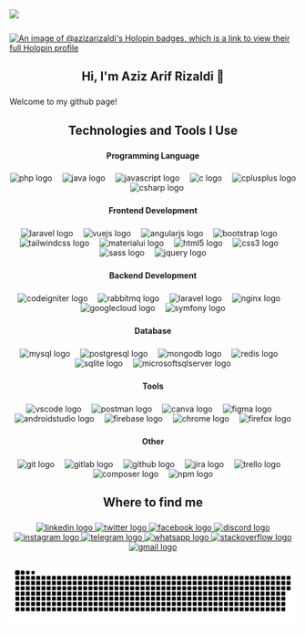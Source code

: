 <div align="left">
  <img src="https://visitor-badge.laobi.icu/badge?page_id=azizarizaldi.azizarizaldi&" />
</div>

###

[![An image of @azizarizaldi's Holopin badges, which is a link to view their full Holopin
profile](https://holopin.me/azizarizaldi)](https://holopin.io/@azizarizaldi)

<h2 align="center">Hi, I'm Aziz Arif Rizaldi 👋</h2>

###

<p align="left">Welcome to my github page!</p>

<h2 align="center">Technologies and Tools I Use</h2>

###

<h4 align="center">Programming Language</h4>

###

<div align="center">
  <img src="https://skillicons.dev/icons?i=php" height="25" alt="php logo" />
  <img width="10" />
  <img src="https://skillicons.dev/icons?i=java" height="25" alt="java logo" />
  <img width="10" />
  <img src="https://skillicons.dev/icons?i=js" height="25" alt="javascript logo" />
  <img width="10" />
  <img src="https://skillicons.dev/icons?i=c" height="25" alt="c logo" />
  <img width="10" />
  <img src="https://skillicons.dev/icons?i=cpp" height="25" alt="cplusplus logo" />
  <img width="10" />
  <img src="https://skillicons.dev/icons?i=cs" height="25" alt="csharp logo" />
</div>

###

<h4 align="center">Frontend Development</h4>

###

<div align="center">
  <img src="https://skillicons.dev/icons?i=laravel" height="25" alt="laravel logo" />
  <img width="10" />
  <img src="https://skillicons.dev/icons?i=vue" height="25" alt="vuejs logo" />
  <img width="10" />
  <img src="https://skillicons.dev/icons?i=angular" height="25" alt="angularjs logo" />
  <img width="10" />
  <img src="https://skillicons.dev/icons?i=bootstrap" height="25" alt="bootstrap logo" />
  <img width="10" />
  <img src="https://skillicons.dev/icons?i=tailwind" height="25" alt="tailwindcss logo" />
  <img width="10" />
  <img src="https://skillicons.dev/icons?i=materialui" height="25" alt="materialui logo" />
  <img width="10" />
  <img src="https://cdn.jsdelivr.net/gh/devicons/devicon/icons/html5/html5-original.svg" height="25" alt="html5 logo" />
  <img width="10" />
  <img src="https://cdn.jsdelivr.net/gh/devicons/devicon/icons/css3/css3-original.svg" height="25" alt="css3 logo" />
  <img width="10" />
  <img src="https://cdn.jsdelivr.net/gh/devicons/devicon/icons/sass/sass-original.svg" height="25" alt="sass logo" />
  <img width="10" />
  <img src="https://cdn.jsdelivr.net/gh/devicons/devicon/icons/jquery/jquery-original.svg" height="25"
    alt="jquery logo" />
</div>

###

<h4 align="center">Backend Development</h4>

###

<div align="center">
  <img src="https://cdn.jsdelivr.net/gh/devicons/devicon/icons/codeigniter/codeigniter-plain.svg" height="25"
    alt="codeigniter logo" />
  <img width="10" />
  <img src="https://skillicons.dev/icons?i=rabbitmq" height="25" alt="rabbitmq logo" />
  <img width="10" />
  <img src="https://skillicons.dev/icons?i=laravel" height="25" alt="laravel logo" />
  <img width="10" />
  <img src="https://skillicons.dev/icons?i=nginx" height="25" alt="nginx logo" />
  <img width="10" />
  <img src="https://cdn.jsdelivr.net/gh/devicons/devicon/icons/googlecloud/googlecloud-original.svg" height="25"
    alt="googlecloud logo" />
  <img width="10" />
  <img src="https://skillicons.dev/icons?i=symfony" height="25" alt="symfony logo" />
</div>

###

<h4 align="center">Database</h4>

###

<div align="center">
  <img src="https://skillicons.dev/icons?i=mysql" height="25" alt="mysql logo" />
  <img width="10" />
  <img src="https://skillicons.dev/icons?i=postgres" height="25" alt="postgresql logo" />
  <img width="10" />
  <img src="https://skillicons.dev/icons?i=mongodb" height="25" alt="mongodb logo" />
  <img width="10" />
  <img src="https://skillicons.dev/icons?i=redis" height="25" alt="redis logo" />
  <img width="10" />
  <img src="https://skillicons.dev/icons?i=sqlite" height="25" alt="sqlite logo" />
  <img width="10" />
  <img src="https://cdn.jsdelivr.net/gh/devicons/devicon/icons/microsoftsqlserver/microsoftsqlserver-plain.svg"
    height="25" alt="microsoftsqlserver logo" />
</div>

###

<h4 align="center">Tools</h4>

###

<div align="center">
  <img src="https://skillicons.dev/icons?i=vscode" height="25" alt="vscode logo" />
  <img width="10" />
  <img src="https://skillicons.dev/icons?i=postman" height="25" alt="postman logo" />
  <img width="10" />
  <img src="https://cdn.simpleicons.org/canva/00C4CC" height="25" alt="canva logo" />
  <img width="10" />
  <img src="https://skillicons.dev/icons?i=figma" height="25" alt="figma logo" />
  <img width="10" />
  <img src="https://cdn.simpleicons.org/androidstudio/3DDC84" height="25" alt="androidstudio logo" />
  <img width="10" />
  <img src="https://cdn.simpleicons.org/firebase/FFCA28" height="25" alt="firebase logo" />
  <img width="10" />
  <img src="https://cdn.jsdelivr.net/gh/devicons/devicon/icons/chrome/chrome-original.svg" height="25"
    alt="chrome logo" />
  <img width="10" />
  <img src="https://cdn.simpleicons.org/firefox/FF7139" height="25" alt="firefox logo" />
</div>

###

<h4 align="center">Other</h4>

###

<div align="center">
  <img src="https://cdn.jsdelivr.net/gh/devicons/devicon/icons/git/git-original.svg" height="25" alt="git logo" />
  <img width="10" />
  <img src="https://cdn.jsdelivr.net/gh/devicons/devicon/icons/gitlab/gitlab-original.svg" height="25"
    alt="gitlab logo" />
  <img width="10" />
  <img src="https://cdn.jsdelivr.net/gh/devicons/devicon/icons/github/github-original.svg" height="25"
    alt="github logo" />
  <img width="10" />
  <img src="https://cdn.jsdelivr.net/gh/devicons/devicon/icons/jira/jira-original.svg" height="25" alt="jira logo" />
  <img width="10" />
  <img src="https://cdn.jsdelivr.net/gh/devicons/devicon/icons/trello/trello-plain.svg" height="25" alt="trello logo" />
  <img width="10" />
  <img src="https://cdn.jsdelivr.net/gh/devicons/devicon/icons/composer/composer-original.svg" height="25"
    alt="composer logo" />
  <img width="10" />
  <img src="https://cdn.jsdelivr.net/gh/devicons/devicon/icons/npm/npm-original-wordmark.svg" height="25"
    alt="npm logo" />
</div>

###

<h2 align="center">Where to find me</h2>

###

<div align="center">
  <a href="https://www.linkedin.com/in/azizarizaldi/" target="_blank">
    <img
      src="https://img.shields.io/static/v1?message=LinkedIn&logo=linkedin&label=&color=0077B5&logoColor=white&labelColor=&style=for-the-badge"
      height="25" alt="linkedin logo" />
  </a>
  <a href="https://x.com/azizarizaldi" target="_blank">
    <img
      src="https://img.shields.io/static/v1?message=Twitter&logo=twitter&label=&color=1DA1F2&logoColor=white&labelColor=&style=for-the-badge"
      height="25" alt="twitter logo" />
  </a>
  <a href="https://x.com/azizarizaldi" target="_blank">
    <img
      src="https://img.shields.io/static/v1?message=Facebook&logo=facebook&label=&color=1877F2&logoColor=white&labelColor=&style=for-the-badge"
      height="25" alt="facebook logo" />
  </a>
  <a href="https://discordapp.com/users/azizarizaldi" target="_blank">
    <img
      src="https://img.shields.io/static/v1?message=Discord&logo=discord&label=&color=7289DA&logoColor=white&labelColor=&style=for-the-badge"
      height="25" alt="discord logo" />
  </a>
  <a href="https://instagram.com/azizarifrizaldi" target="_blank">
    <img
      src="https://img.shields.io/static/v1?message=Instagram&logo=instagram&label=&color=E4405F&logoColor=white&labelColor=&style=for-the-badge"
      height="25" alt="instagram logo" />
  </a>
  <a href="https://t.me/azizarizaldi" target="_blank">
    <img
      src="https://img.shields.io/static/v1?message=Telegram&logo=telegram&label=&color=2CA5E0&logoColor=white&labelColor=&style=for-the-badge"
      height="25" alt="telegram logo" />
  </a>
  <a href="https://wa.me/6285155336568" target="_blank">
    <img
      src="https://img.shields.io/static/v1?message=Whatsapp&logo=whatsapp&label=&color=25D366&logoColor=white&labelColor=&style=for-the-badge"
      height="25" alt="whatsapp logo" />
  </a>
  <a href="https://stackoverflow.com/users/6892021/aziz-arif-rizaldi" target="_blank">
    <img
      src="https://img.shields.io/static/v1?message=Stackoverflow&logo=stackoverflow&label=&color=FE7A16&logoColor=white&labelColor=&style=for-the-badge"
      height="25" alt="stackoverflow logo" />
  </a>
  <a href="mailto:azardi.business@gmail.com" target="_blank">
    <img
      src="https://img.shields.io/static/v1?message=Gmail&logo=gmail&label=&color=D14836&logoColor=white&labelColor=&style=for-the-badge"
      height="25" alt="gmail logo" />
  </a>
</div>

###

<img src="https://github.com/azizarizaldi/azizarizaldi/blob/output/github-contribution-grid-snake.svg"
  alt="Snake animation" />